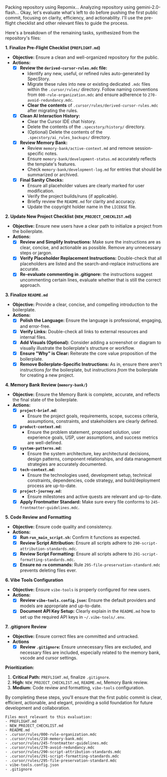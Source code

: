 Packing repository using Repomix...
Analyzing repository using gemini-2.0-flash...
Okay, let's evaluate what's left to do before pushing the first public commit, focusing on clarity, efficiency, and actionability. I'll use the pre-flight checklist and other relevant files to guide the process.

Here's a breakdown of the remaining tasks, synthesized from the repository's files:

**1. Finalize Pre-Flight Checklist (`PREFLIGHT.md`)**

*   **Objective:** Ensure a clean and well-organized repository for the public.
*   **Actions:**
    *   [x] **Review the `derived-cursor-rules.mdc` file:**
        *   Identify any new, useful, or refined rules auto-generated by SpecStory.
        *   Migrate these rules into new or existing dedicated `.mdc` files within the `.cursor/rules/` directory. Follow naming conventions from `000-rule-organization.mdc` and ensure adherence to `270-avoid-redundancy.mdc`.
        *   **Clear the contents** of `.cursor/rules/derived-cursor-rules.mdc` after migrating the rules.
    *   [x] **Clean AI Interaction History:**
        *   Clear the Cursor IDE chat history.
        *   Delete the contents of the `.specstory/history/` directory.
        *   (Optional) Delete the contents of the `.specstory/ai_rules_backups/` directory.
    *   [x] **Review Memory Bank:**
        *   Review `memory-bank/active-context.md` and remove session-specific notes.
        *   Ensure `memory-bank/development-status.md` accurately reflects the template's features.
        *   Check `memory-bank/development-log.md` for entries that should be summarized or archived.
    *   [x] **Final Sanity Checks:**
        *   Ensure all placeholder values are clearly marked for user modification.
        *   Verify the project builds/runs (if applicable).
        *   Briefly review the `README.md` for clarity and accuracy.
        *   Update the copyright holder name in the `LICENSE` file.

**2. Update New Project Checklist (`NEW_PROJECT_CHECKLIST.md`)**

*   **Objective:** Ensure new users have a clear path to initialize a project from the boilerplate.
*   **Actions:**
    *   [x] **Review and Simplify Instructions:** Make sure the instructions are as clear, concise, and actionable as possible. Remove any unnecessary steps or jargon.
    *   [x] **Verify Placeholder Replacement Instructions:** Double-check that all placeholders are listed and the search-and-replace instructions are accurate.
    *   [x] **Re-evaluate commenting in .gitignore:** the instructions suggest uncommenting certain lines, evaluate whether that is still the correct approach.

**3. Finalize `README.md`**

*   **Objective:** Provide a clear, concise, and compelling introduction to the boilerplate.
*   **Actions:**
    *   [x] **Polish the Language:** Ensure the language is professional, engaging, and error-free.
    *   [x] **Verify Links:** Double-check all links to external resources and internal files.
    *   [x] **Add Visuals (Optional):** Consider adding a screenshot or diagram to visually illustrate the boilerplate's structure or workflow.
    *   [x] **Ensure "Why" is Clear:** Reiterate the core value proposition of the boilerplate.
    *   [x] **Remove Boilerplate-Specific Instructions:** As in, ensure there aren't instructions *for* the boilerplate, but instructions *from* the boilerplate for creating a new project.

**4. Memory Bank Review (`memory-bank/`)**

*   **Objective:** Ensure the Memory Bank is complete, accurate, and reflects the final state of the boilerplate.
*   **Actions:**
    *   [x] **`project-brief.md`:**
        *   Ensure the project goals, requirements, scope, success criteria, assumptions, constraints, and stakeholders are clearly defined.
    *   [x] **`product-context.md`:**
        *   Ensure the problem statement, proposed solution, user experience goals, USP, user assumptions, and success metrics are well-defined.
    *   [x] **`system-patterns.md`:**
        *   Ensure the system architecture, key architectural decisions, design patterns, component relationships, and data management strategies are accurately documented.
    *   [x] **`tech-context.md`:**
        *   Ensure the technologies used, development setup, technical constraints, dependencies, code strategy, and build/deployment process are up-to-date.
    *   [x] **`project-journey.md`:**
        *   Ensure milestones and active quests are relevant and up-to-date.
    *   [x] **Apply Frontmatter Standard:** Make sure every file conforms to `245-frontmatter-guidelines.mdc`.

**5. Code Review and Formatting**

*   **Objective:** Ensure code quality and consistency.
*   **Actions:**
    *   [x] **Run `run_main_script.sh`:** Confirm it functions as expected.
    *   [x] **Review Script Attribution:** Ensure all scripts adhere to `290-script-attribution-standards.mdc`.
    *   [x] **Review Script Formatting:** Ensure all scripts adhere to `291-script-formatting-standards.mdc`.
    *   [x] **Ensure no `rm` commands:** Rule `295-file-preservation-standard.mdc` prevents deleting files ever.

**6. Vibe Tools Configuration**

*   **Objective:** Ensure `vibe-tools` is properly configured for new users.
*   **Actions:**
    *   [x] **Review `vibe-tools.config.json`:** Ensure the default providers and models are appropriate and up-to-date.
    *   [x] **Document API Key Setup:** Clearly explain in the `README.md` how to set up the required API keys in `~/.vibe-tools/.env`.

**7. .gitignore Review**
*   **Objective:** Ensure correct files are committed and untracked.
*   **Actions**
    *   [x] **Review `.gitignore`:** Ensure unnecessary files are excluded, and necessary files are included, especially related to the memory bank, vscode and cursor settings.

**Prioritization:**

1.  **Critical Path:** `PREFLIGHT.md`, finalize `.gitignore`.
2.  **High:** `NEW_PROJECT_CHECKLIST.md`, `README.md`, Memory Bank review.
3.  **Medium:** Code review and formatting, `vibe-tools` configuration.

By completing these steps, you'll ensure that the first public commit is clear, efficient, actionable, and elegant, providing a solid foundation for future development and collaboration.

```text
Files most relevant to this evaluation:
- PREFLIGHT.md
- NEW_PROJECT_CHECKLIST.md
- README.md
- .cursor/rules/000-rule-organization.mdc
- .cursor/rules/210-memory-bank.mdc
- .cursor/rules/245-frontmatter-guidelines.mdc
- .cursor/rules/270-avoid-redundancy.mdc
- .cursor/rules/290-script-attribution-standards.mdc
- .cursor/rules/291-script-formatting-standards.mdc
- .cursor/rules/295-file-preservation-standard.mdc
- vibe-tools.config.json
- .gitignore
```